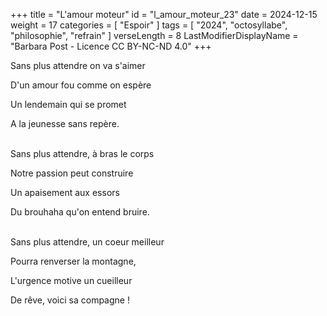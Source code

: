+++
title = "L'amour moteur"
id = "l_amour_moteur_23"
date = 2024-12-15
weight = 17
categories = [ "Espoir" ]
tags = [ "2024", "octosyllabe", "philosophie", "refrain" ]
verseLength = 8
LastModifierDisplayName = "Barbara Post - Licence CC BY-NC-ND 4.0"
+++

Sans plus attendre on va s'aimer

D'un amour fou comme on espère

Un lendemain qui se promet

A la jeunesse sans repère.

 \
Sans plus attendre, à bras le corps

Notre passion peut construire

Un apaisement aux essors

Du brouhaha qu'on entend bruire.

 \
Sans plus attendre, un coeur meilleur

Pourra renverser la montagne,

L'urgence motive un cueilleur

De rêve, voici sa compagne !
